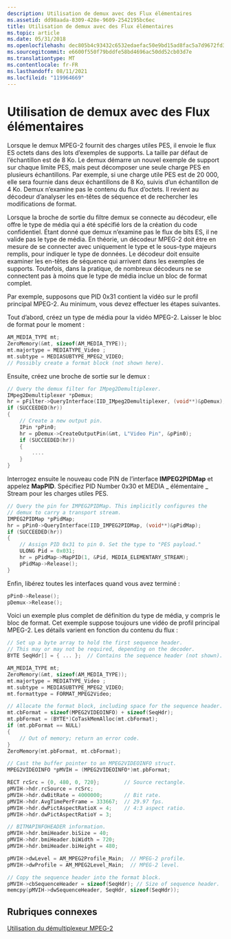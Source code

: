```yaml
---
description: Utilisation de demux avec des Flux élémentaires
ms.assetid: dd98aada-8309-428e-9609-2542195bc6ec
title: Utilisation de demux avec des Flux élémentaires
ms.topic: article
ms.date: 05/31/2018
ms.openlocfilehash: dec805b4c93432c6532edaefac50e9bd15ad8fac5a7d9672fd358c66e57363fd
ms.sourcegitcommit: e6600f550f79bddfe58bd4696ac50dd52cb03d7e
ms.translationtype: MT
ms.contentlocale: fr-FR
ms.lasthandoff: 08/11/2021
ms.locfileid: "119964669"
---
```

# <a name="using-the-demux-with-elementary-streams"></a>Utilisation de demux avec des Flux élémentaires

Lorsque le demux MPEG-2 fournit des charges utiles PES, il envoie le flux ES octets dans des lots d’exemples de supports. La taille par défaut de l’échantillon est de 8 Ko. Le demux démarre un nouvel exemple de support sur chaque limite PES, mais peut décomposer une seule charge PES en plusieurs échantillons. Par exemple, si une charge utile PES est de 20 000, elle sera fournie dans deux échantillons de 8 Ko, suivis d’un échantillon de 4 Ko. Demux n’examine pas le contenu du flux d’octets. Il revient au décodeur d’analyser les en-têtes de séquence et de rechercher les modifications de format.

Lorsque la broche de sortie du filtre demux se connecte au décodeur, elle offre le type de média qui a été spécifié lors de la création du code confidentiel. Étant donné que demux n’examine pas le flux de bits ES, il ne valide pas le type de média. En théorie, un décodeur MPEG-2 doit être en mesure de se connecter avec uniquement le type et le sous-type majeurs remplis, pour indiquer le type de données. Le décodeur doit ensuite examiner les en-têtes de séquence qui arrivent dans les exemples de supports. Toutefois, dans la pratique, de nombreux décodeurs ne se connectent pas à moins que le type de média inclue un bloc de format complet.

Par exemple, supposons que PID 0x31 contient la vidéo sur le profil principal MPEG-2. Au minimum, vous devez effectuer les étapes suivantes.

Tout d’abord, créez un type de média pour la vidéo MPEG-2. Laisser le bloc de format pour le moment :


```C++
AM_MEDIA_TYPE mt;
ZeroMemory(&mt, sizeof(AM_MEDIA_TYPE));
mt.majortype = MEDIATYPE_Video ;
mt.subtype = MEDIASUBTYPE_MPEG2_VIDEO;
// Possibly create a format block (not shown here).
```



Ensuite, créez une broche de sortie sur le demux :


```C++
// Query the demux filter for IMpeg2Demultiplexer.
IMpeg2Demultiplexer *pDemux;
hr = pFilter->QueryInterface(IID_IMpeg2Demultiplexer, (void**)&pDemux);
if (SUCCEEDED(hr))
{
    // Create a new output pin.
    IPin *pPin0;
    hr = pDemux->CreateOutputPin(&mt, L"Video Pin", &pPin0);
    if (SUCCEEDED(hr))
    {
        ....
    }
}
```



Interrogez ensuite le nouveau code PIN de l’interface **IMPEG2PIDMap** et appelez **MapPID**. Spécifiez PID Number 0x30 et MEDIA \_ élémentaire \_ Stream pour les charges utiles PES.


```C++
// Query the pin for IMPEG2PIDMap. This implicitly configures the
// demux to carry a transport stream. 
IMPEG2PIDMap *pPidMap;
hr = pPin0->QueryInterface(IID_IMPEG2PIDMap, (void**)&pPidMap);
if (SUCCEEDED(hr))
{
    // Assign PID 0x31 to pin 0. Set the type to "PES payload."
    ULONG Pid = 0x031;
    hr = pPidMap->MapPID(1, &Pid, MEDIA_ELEMENTARY_STREAM);
    pPidMap->Release();
}
```



Enfin, libérez toutes les interfaces quand vous avez terminé :


```C++
pPin0->Release();
pDemux->Release();
```



Voici un exemple plus complet de définition du type de média, y compris le bloc de format. Cet exemple suppose toujours une vidéo de profil principal MPEG-2. Les détails varient en fonction du contenu du flux :


```C++
// Set up a byte array to hold the first sequence header. 
// This may or may not be required, depending on the decoder.
BYTE SeqHdr[] = { ... };  // Contains the sequence header (not shown).

AM_MEDIA_TYPE mt;
ZeroMemory(&mt, sizeof(AM_MEDIA_TYPE));
mt.majortype = MEDIATYPE_Video ;
mt.subtype = MEDIASUBTYPE_MPEG2_VIDEO;
mt.formattype = FORMAT_MPEG2Video;

// Allocate the format block, including space for the sequence header. 
mt.cbFormat = sizeof(MPEG2VIDEOINFO) + sizeof(SeqHdr);
mt.pbFormat = (BYTE*)CoTaskMemAlloc(mt.cbFormat);
if (mt.pbFormat == NULL)
{
    // Out of memory; return an error code.
}
ZeroMemory(mt.pbFormat, mt.cbFormat);

// Cast the buffer pointer to an MPEG2VIDEOINFO struct.
MPEG2VIDEOINFO *pMVIH = (MPEG2VIDEOINFO*)mt.pbFormat;

RECT rcSrc = {0, 480, 0, 720};        // Source rectangle.
pMVIH->hdr.rcSource = rcSrc;
pMVIH->hdr.dwBitRate = 4000000;       // Bit rate.
pMVIH->hdr.AvgTimePerFrame = 333667;  // 29.97 fps.
pMVIH->hdr.dwPictAspectRatioX = 4;    // 4:3 aspect ratio.
pMVIH->hdr.dwPictAspectRatioY = 3;

// BITMAPINFOHEADER information.
pMVIH->hdr.bmiHeader.biSize = 40;
pMVIH->hdr.bmiHeader.biWidth = 720;
pMVIH->hdr.bmiHeader.biHeight = 480;

pMVIH->dwLevel = AM_MPEG2Profile_Main;  // MPEG-2 profile. 
pMVIH->dwProfile = AM_MPEG2Level_Main;  // MPEG-2 level.

// Copy the sequence header into the format block.
pMVIH->cbSequenceHeader = sizeof(SeqHdr); // Size of sequence header.
memcpy(pMVIH->dwSequenceHeader, SeqHdr, sizeof(SeqHdr));
```



## <a name="related-topics"></a>Rubriques connexes

<dl> <dt>

[Utilisation du démultiplexeur MPEG-2](using-the-mpeg-2-demultiplexer.md)
</dt> </dl>

 

 



